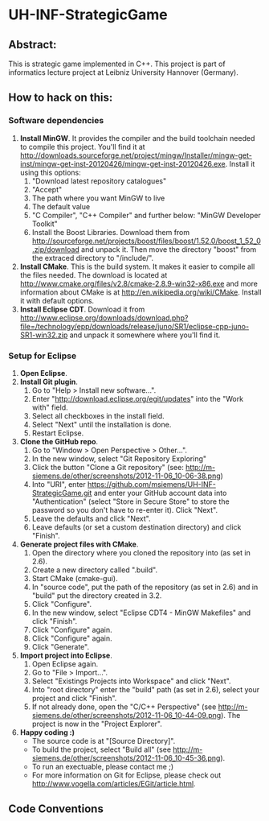 # UH-INF-StrategicGame

## Abstract:

This is strategic game implemented in C++. This project is part of informatics lecture project at Leibniz University Hannover (Germany).

## How to hack on this:

### Software dependencies

1. **Install MinGW**. It provides the compiler and the build toolchain needed to compile this project. You'll find it at http://downloads.sourceforge.net/project/mingw/Installer/mingw-get-inst/mingw-get-inst-20120426/mingw-get-inst-20120426.exe. Install it using this options:
    1. "Download latest repository catalogues"
    2. "Accept"
    3. The path where you want MinGW to live
    4. The default value
    5. "C Compiler", "C++ Compiler" and further below: "MinGW Developer Toolkit"
    6. Install the Boost Libraries. Download them from http://sourceforge.net/projects/boost/files/boost/1.52.0/boost_1_52_0.zip/download and unpack it. Then move the directory "boost" from the extraced directory to "<MinGW-Root>/include/".
2. **Install CMake**. This is the build system. It makes it easier to compile all the files needed. The download is located at http://www.cmake.org/files/v2.8/cmake-2.8.9-win32-x86.exe and more information about CMake is at http://en.wikipedia.org/wiki/CMake. Install it with default options.
3. **Install Eclipse CDT**. Download it from http://www.eclipse.org/downloads/download.php?file=/technology/epp/downloads/release/juno/SR1/eclipse-cpp-juno-SR1-win32.zip and unpack it somewhere where you'll find it.

### Setup for Eclipse

1. **Open Eclipse**.
1. **Install Git plugin**.
    1. Go to "Help > Install new software...".
    2. Enter "http://download.eclipse.org/egit/updates" into the "Work with" field.
    3. Select all checkboxes in the install field.
    4. Select "Next" until the installation is done.
    5. Restart Eclipse.
2. **Clone the GitHub repo**.
    1. Go to "Window > Open Perspective > Other...".
    2. In the new window, select "Git Repository Exploring"
    3. Click the button "Clone a Git repository" (see: http://m-siemens.de/other/screenshots/2012-11-06_10-06-38.png)
    4. Into "URI", enter https://github.com/msiemens/UH-INF-StrategicGame.git and enter your GitHub account data into "Authentication" (select "Store in Secure Store" to store the password so you don't have to re-enter it). Click "Next".
    5. Leave the defaults and click "Next".
    6. Leave defaults (or set a custom destination directory) and click "Finish".
3. **Generate project files with CMake**.
    1. Open the directory where you cloned the repository into (as set in 2.6).
    2. Create a new directory called "<name-of-repo-dir>.build". 
    3. Start CMake (cmake-gui).
    4. In "source code", put the path of the repository (as set in 2.6) and in "build" put the directory created in 3.2.
    5. Click "Configure".
    6. In the new window, select "Eclipse CDT4 - MinGW Makefiles" and click "Finish".
    7. Click "Configure" again.
    8. Click "Configure" again.
    9. Click "Generate".
4. **Import project into Eclipse**.
    1. Open Eclipse again.
    2. Go to "File > Import...".
    3. Select "Existings Projects into Workspace" and click "Next".
    4. Into "root directory" enter the "build" path (as set in 2.6), select your project and click "Finish".
    5. If not already done, open the "C/C++ Perspective" (see http://m-siemens.de/other/screenshots/2012-11-06_10-44-09.png). The project is now in the "Project Explorer".
5. **Happy coding :)**
    - The source code is at "[Source Directory]".
    - To build the project, select "Build all" (see http://m-siemens.de/other/screenshots/2012-11-06_10-45-36.png).
    - To run an exectuable, please contact me ;)
    - For more information on Git for Eclipse, please check out http://www.vogella.com/articles/EGit/article.html.

## Code Conventions